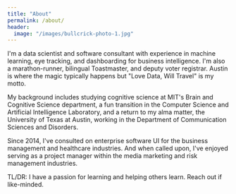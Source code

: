 ```yaml
---
title: "About"
permalink: /about/
header:
  image: "/images/bullcrick-photo-1.jpg"
---
```

  
I'm a data scientist and software consultant with experience in machine learning, eye tracking, and dashboarding for business intelligence. I'm also a marathon-runner, bilingual Toastmaster, and deputy voter registrar. Austin is where the magic typically happens but "Love Data, Will Travel" is my motto. 

My background includes studying cognitive science at MIT's Brain and Cognitive Science department, a fun transition in the Computer Science and Artificial Intelligence Laboratory, and a return to my alma matter, the University of Texas at Austin, working in the Department of Communication Sciences and Disorders. 

Since 2014, I've consulted on enterprise software UI for the business management and healthcare industries. And when called upon, I've enjoyed serving as a project manager within the media marketing and risk management industries.

TL/DR: I have a passion for learning and helping others learn. Reach out if like-minded. 